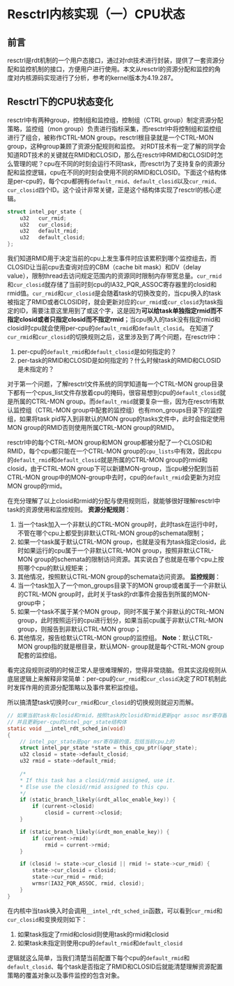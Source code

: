 <!-- #! https://zhuanlan.zhihu.com/p/647039275 -->
# Resctrl内核实现（一）CPU状态
## 前言

resctrl是rdt机制的一个用户态接口，通过对rdt技术进行封装，提供了一套资源分配和监控机制的接口，方便用户进行使用。本文从resctrl的资源分配和监控的角度对内核源码实现进行了分析，参考的kernel版本为4.19.287。

## Resctrl下的CPU状态变化

resctrl中有两种group，控制组和监控组，控制组（CTRL group）制定资源分配策略，监控组（mon group）负责进行指标采集，而resctrl中将控制组和监控组进行了组合，被称作CTRL-MON group。resctrl根目录就是一个CTRL-MON group，这种group兼顾了资源分配规则和监控。
对RDT技术有一定了解的同学会知道RDT技术的关键就在RMID和CLOSID，那么在resctrl中RMID和CLOSID时怎么管理的呢？cpu在不同的时刻会运行不同task，而resctrl为了支持复杂的资源分配和监控逻辑，cpu在不同的时刻会使用不同的RMID和CLOSID。下面这个结构体是per-cpu的，每个cpu都拥有`default_rmid`、`default_closid`以及`cur_rmid`、`cur_closid`四个ID。这个设计非常关键，正是这个结构体实现了resctrl的核心逻辑。

```c
struct intel_pqr_state {
    u32   cur_rmid;
    u32   cur_closid;
    u32   default_rmid;
    u32   default_closid;
};
```

我们知道RMID用于决定当前的cpu上发生事件时应该累积到哪个监控组去，而CLOSID让当前cpu去查询对应的CBM（cache bit mask）和DV（delay value），限制thread去访问规定范围内的资源同时限制内存带宽总量。`cur_rmid`和`cur_closid`就存储了当前时刻cpu的IA32_PQR_ASSOC寄存器里的closid和rmid值。`cur_rmid`和`cur_closid`是会随着task的切换改变的，当cpu换入的task被指定了RMID或者CLOSID时，就会更新对应的`cur_rmid`或`cur_closid`为task指定的ID，需要注意这里用到了或这个字，这是因为**可以给task单独指定rmid而不指定closid或者只指定closid而不指定rmid**；当cpu换入的task没有指定rmid和closid时cpu就会使用per-cpu的`default_rmid`和`default_closid`。
在知道了`cur_rmid`和`cur_closid`的切换规则之后，这里涉及到了两个问题，在resctrl中：

1. per-cpu的`default_rmid`和`default_closid`是如何指定的？
2. per-task的RMID和CLOSID是如何指定的？什么时候task的RMID和CLOSID是未指定的？

对于第一个问题，了解resctrl文件系统的同学知道每一个CTRL-MON group目录下都有一个cpus_list文件存放着cpu的掩码，很容易想到cpu的`default_closid`就是所属的CTRL-MON group。而`default_rmid`就要复杂一些，因为在resctrl有默认监控组（CTRL-MON group中配套的监控组）也有mon_groups目录下的监控组，如果将task pid写入到非默认的MON group的tasks文件中，此时会指定使用MON group的RMID否则使用所属CTRL-MON group的RMID。

resctrl中的每个CTRL-MON group和MON group都被分配了一个CLOSID和RMID，每个cpu都只能在一个CTRL-MON group的`cpu_lists`中有效，因此cpu的`default_rmid`和`default_closid`就是所属的CTRL-MON group的rmid和closid，由于CTRL-MON group下可以新建MON-group，当cpu被分配到当前CTRL-MON group中的MON-group中去时，cpu的`default_rmid`会更新为对应MON group的rmid。

在充分理解了以上closid和rmid的分配与使用规则后，就能够很好理解resctrl中task的资源使用和监控规则。
**资源分配规则**：

1. 当一个task加入一个非默认的CTRL-MON group时，此时task在运行中时，不管在哪个cpu上都受到非默认CTRL-MON group的schemata限制；
2. 如果一个task属于默认CTRL-MON group，也就是没有为task指定closid，此时如果运行的cpu属于一个非默认CTRL-MON group，按照非默认CTRL-MON group的schemata的限制访问资源。其实说白了也就是在哪个cpu上按照哪个cpu的默认规矩来；
3. 其他情况，按照默认CTRL-MON group的schemata访问资源。
**监控规则**：
1. 当一个task加入了一个mon_groups目录下的MON group或者属于一个非默认的CTRL-MON group时，此时关于task的rdt事件会报告到所属的MON-group中；
2. 如果一个task不属于某个MON group，同时不属于某个非默认的CTRL-MON group，此时按照运行的cpu进行划分，如果当前cpu属于非默认CTRL-MON group，则报告到非默认CTRL-MON group；
3. 其他情况，报告给默认CTRL-MON group的监控组。
**Note**：默认CTRL-MON group指的就是根目录，默认MON- group就是每个CTRL-MON group配套的监控组。

看完这段规则说明的时候正常人是很难理解的，觉得非常烧脑。但其实这段规则从底层逻辑上来解释非常简单：per-cpu的`cur_rmid`和`cur_closid`决定了RDT机制此时发挥作用的资源分配策略以及事件累积监控组。

所以搞清楚task切换时`cur_rmid`和`cur_closid`的切换规则就迎刃而解。

```c
// 如果当前task有closid和rmid，按照task的closid和rmid更新pqr assoc msr寄存器
// 并且更新per-cpu的intel_pqr_state结构体
static void __intel_rdt_sched_in(void)
{
    // intel_pqr_state是pqr msr寄存器的值，包括当前cpu上的
    struct intel_pqr_state *state = this_cpu_ptr(&pqr_state);
    u32 closid = state->default_closid;
    u32 rmid = state->default_rmid;
    
    /*
    * If this task has a closid/rmid assigned, use it.
    * Else use the closid/rmid assigned to this cpu.
    */
    if (static_branch_likely(&rdt_alloc_enable_key)) {
        if (current->closid)
            closid = current->closid;
    }

    if (static_branch_likely(&rdt_mon_enable_key)) {
        if (current->rmid)
            rmid = current->rmid;
    }

    if (closid != state->cur_closid || rmid != state->cur_rmid) {
        state->cur_closid = closid;
        state->cur_rmid = rmid;
        wrmsr(IA32_PQR_ASSOC, rmid, closid);
    }
}
```

在内核中当task换入时会调用`__intel_rdt_sched_in`函数，可以看到`cur_rmid`和`cur_closid`和变换规则如下：

1. 如果task指定了rmid和closid则使用task的rmid和closid
2. 如果task未指定则使用cpu的`default_rmid`和`default_closid`

逻辑就这么简单，当我们清楚当前配置下每个cpu的`default_rmid`和`default_closid`、每个task是否指定了RMID和CLOSID后就能清楚理解资源配置策略的覆盖对象以及事件监控的包含对象。
